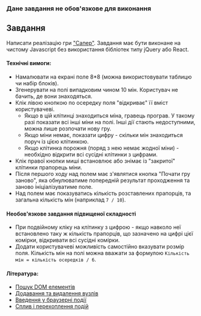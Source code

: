 ### Дане завдання не обов'язкове для виконання

## Завдання

Написати реалізацію гри ["Сапер"](http://minesweeper.odd.su/). Завдання має бути виконане на чистому Javascript без використання бібліотек типу jQuery або React.

#### Технічні вимоги:
- Намалювати на екрані поле 8*8 (можна використовувати таблицю чи набір блоків).
- Згенерувати на полі випадковим чином 10 мін. Користувач не бачить, де вони знаходяться.
- Клік лівою кнопкою по осередку поля "відкриває" її вміст користувачеві.
  - Якщо в цій клітинці знаходиться міна, гравець програв. У такому разі показати всі інші міни на полі. Інші дії стають недоступними, можна лише розпочати нову гру.
  - Якщо міни немає, показати цифру - скільки мін знаходиться поруч із цїєю клітинкою.
  - Якщо клітинка порожня (поряд з нею немає жодної міни) - необхідно відкрити всі сусідні клітинки з цифрами.
- Клік правої кнопки миші встановлює або знімає із "закритої" клітинки прапорець міни.
- Після першого ходу над полем має з'являтися кнопка "Почати гру заново", яка обнулюватиме попередній результат проходження та заново ініціалізуватиме поле.
- Над полем має показуватись кількість розставлених прапорців, та загальна кількість мін (наприклад `7 / 10`).

#### Необов'язкове завдання підвищеної складності
- При подвійному кліку на клітинку з цифрою - якщо навколо неї встановлено таку ж кількість прапорців, що зазначено на цифрі цієї комірки, відкривати всі сусідні комірки.
- Додати користувачеві можливість самостійно вказувати розмір поля. Кількість мін на полі можна вважати за формулою `Кількість мін = кількість осередків / 6`.

#### Література:
- [Пошук DOM елементів](https://learn.javascript.ru/searching-elements-dom)
- [Додавання та видалення вузлів](https://learn.javascript.ru/modifying-document)
- [Введення у браузерні події](https://learn.javascript.ru/introduction-browser-events)
- [Сплив і перехоплення подій](https://learn.javascript.ru/event-bubbling)

